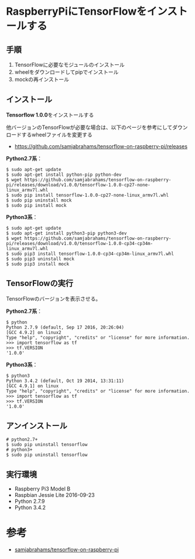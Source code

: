 # RaspberryPiにTensorFlowをインストールする

## 手順

1. TensorFlowに必要なモジュールのインストール
2. wheelをダウンロードしてpipでインストール
3. mockの再インストール

## インストール

**Tensorflow 1.0.0**をインストールする

他バージョンのTensorFlowが必要な場合は、以下のページを参考にしてダウンロードするwheelファイルを変更する

* https://github.com/samjabrahams/tensorflow-on-raspberry-pi/releases

**Python2.7系**：

```
$ sudo apt-get update
$ sudo apt-get install python-pip python-dev
$ wget https://github.com/samjabrahams/tensorflow-on-raspberry-pi/releases/download/v1.0.0/tensorflow-1.0.0-cp27-none-linux_armv7l.whl
$ sudo pip install tensorflow-1.0.0-cp27-none-linux_armv7l.whl
$ sudo pip uninstall mock
$ sudo pip install mock
```

**Python3系**：

```
$ sudo apt-get update
$ sudo apt-get install python3-pip python3-dev
$ wget https://github.com/samjabrahams/tensorflow-on-raspberry-pi/releases/download/v1.0.0/tensorflow-1.0.0-cp34-cp34m-linux_armv7l.whl
$ sudo pip3 install tensorflow-1.0.0-cp34-cp34m-linux_armv7l.whl
$ sudo pip3 uninstall mock
$ sudo pip3 install mock
```

## TensorFlowの実行

TensorFlowのバージョンを表示させる。

**Python2.7系**：

```
$ python
Python 2.7.9 (default, Sep 17 2016, 20:26:04)
[GCC 4.9.2] on linux2
Type "help", "copyright", "credits" or "license" for more information.
>>> import tensorflow as tf
>>> tf.VERSION
'1.0.0'
```

**Python3系**：

```
$ python3
Python 3.4.2 (default, Oct 19 2014, 13:31:11)
[GCC 4.9.1] on linux
Type "help", "copyright", "credits" or "license" for more information.
>>> import tensorflow as tf
>>> tf.VERSION
'1.0.0'
```

## アンインストール

```
# python2.7+
$ sudo pip uninstall tensorflow
# python3+
$ sudo pip uninstall tensorflow
```

## 実行環境

* Raspberry Pi3 Model B
* Raspbian Jessie Lite 2016-09-23
* Python 2.7.9
* Python 3.4.2

# 参考

* [samjabrahams/tensorflow-on-raspberry-pi](https://github.com/samjabrahams/tensorflow-on-raspberry-pi)
